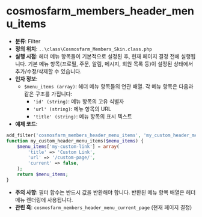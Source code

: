 # cosmosfarm_members_header_menu_items

- **분류**: Filter
- **정의 위치**: `..\class\Cosmosfarm_Members_Skin.class.php`
- **실행 시점**: 헤더 메뉴 항목들이 기본적으로 설정된 후, 현재 페이지 결정 전에 실행됩니다. 기본 메뉴 항목(프로필, 주문, 알림, 메시지, 회원 목록 등)이 설정된 상태에서 추가/수정/삭제할 수 있습니다.
- **인자 정보**:
  - `$menu_items (array)`: 헤더 메뉴 항목들의 연관 배열. 각 메뉴 항목은 다음과 같은 구조를 가집니다:
    - `'id' (string)`: 메뉴 항목의 고유 식별자
    - `'url' (string)`: 메뉴 항목의 URL
    - `'title' (string)`: 메뉴 항목의 표시 텍스트
- **예제 코드**:

```php
add_filter('cosmosfarm_members_header_menu_items', 'my_custom_header_menu_items');
function my_custom_header_menu_items($menu_items) {
    $menu_items['my-custom-link'] = array(
        'title' => 'Custom Link',
        'url' => '/custom-page/',
        'current' => false,
    );
    return $menu_items;
}
```

- **주의 사항**: 필터 함수는 반드시 값을 반환해야 합니다. 반환된 메뉴 항목 배열은 헤더 메뉴 렌더링에 사용됩니다.
- **관련 훅**: `cosmosfarm_members_header_menu_current_page` (현재 페이지 결정)
